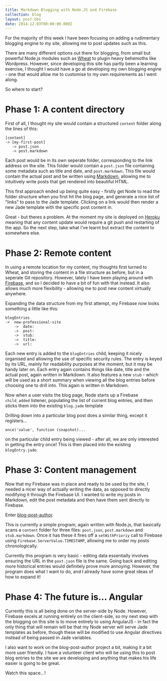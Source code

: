 ```yaml
---
title: Markdown Blogging with Node.JS and Firebase
collection: blog
layout: post.hbs
date: 2014-12-03T00:00:00.000Z
---
```


For the majority of this week I have been focusing on adding a rudimentary blogging engine to my site, allowing me to post updates such as this.

There are many different options out there for blogging, from small but powerful Node.js modules such as [Wheat](https://github.com/creationix/wheat) to plugin heavy behemoths like Wordpress. However, since developing this site has partly been a learning exercise, I thought I would have a go at developing my own blogging engine - one that would allow me to customise to my own requirements as I went along.

So where to start?

# Phase 1: A content directory
First of all, I thought my site would contain a structured `content` folder along the lines of this:

```
[content]
-> [my-first-post]
   -> post.json
   -> post.markdown
```

Each post would be in its own seperate folder, corresponding to the link address on the site. This folder would contain a `post.json` file containing some metadata such as title and date, and `post.markdown`. This file would contain the actual post and be written using [Markdown](http://daringfireball.net/projects/markdown/), allowing me to intuitively write posts that get rendered into beautiful HTML.

This first approach ended up being quite easy - firstly get Node to read the folder structure when you first hit the blog page, and generate a nice list of "links" to pass to the Jade template. Clicking on a link would then render a new Jade template with the specific post content in.

Great - but theres a problem. At the moment my site is deployed on [Heroku](https://www.heroku.com/) meaning that any content update would require a git push and restarting of the app. So the next step, take what I've learnt but extract the content to somewhere else.

# Phase 2: Remote content
In using a remote location for my content, my thoughts first turned to Wheat, and storing the content in a file structure as before, but in a seperate Git repository. However, lately I have been playing around with [Firebase](https://www.firebase.com), and so I decided to have a bit of fun with that instead. It also allows much more flexibility - allowing me to post new content virtually anywhere.

Expanding the data structure from my first attempt, my Firebase now looks something a little like this:

```
blogEntries
->  new-professional-site
    ->  date:
    ->  post:
    ->  stub:
    ->  title:
    ->  url:
```

Each new entry is added to the `blogEntries` child, keeping it nicely organised and allowing the use of specific security rules. The entry is keyed by its URL, mainly for readability purposes at the moment, but it may be handy later on. Each entry again contains things like date, title and the actual post, again written in Markdown. It also features a new `stub` - which will be used as a short summary when viewing all the blog entries before choosing one to drill into. This again is written in Markdown.

Now when a user visits the blog page, Node starts up a Firebase `child_added` listener, populating the list of current blog entries, and then sticks them into the existing `blog.jade` template

Drilling down into a particular blog post does a similar thing, except it registers...

```
once('value', function (snapshot)...
```

on the particular child entry being viewed - after all, we are only interested in getting the entry once! This is then placed into the existing `blogEntry.jade`.

# Phase 3: Content management
Now that my Firebase was in place and ready to be used by the site, I needed a nicer way of actually writing the data, as opposed to directly modifying it through the Firebase UI. I wanted to write my posts in Markdown, edit the post metadata and then have them sent directly to Firebase.

Enter [blog-post-author](https://github.com/MasterOfPoppets/blog-post-author).

This is currently a simple program, again written with Node.js, that basically scans a `content` folder for three files: `post.json`, `post.markdown` and `stub.markdown`. Once it has these it fires off a `setWithPrioriy` call to Firebase using `Firebase.ServerValue.TIMESTAMP`, allowing me to order my posts chronologically.

Currently this program is very basic - editing data essentially involves ensuring the URL in the `post.json` file is the same. Going back and editing more historical entries would definitely prove more annoying. However, the program does what I want to do, and I already have some great ideas of how to expand it!

# Phase 4: The future is... Angular
Currently this is all being done on the server-side by Node. However, Firebase excels at running entirely on the client-side, so my next step with the blogging on this site is to move entirely to using AngularJS - in fact the only thing that will remain will be that my Node server will serve Jade templates as before, though these will be modified to use Angular directives instead of being passed in Jade variables.

I also want to work on the blog-post-author project a bit, making it a bit more user friendly. I have a volunteer client who will be using this to post blog entries to the site we are developing and anything that makes his life easier is going to be great.

Watch this space...!
